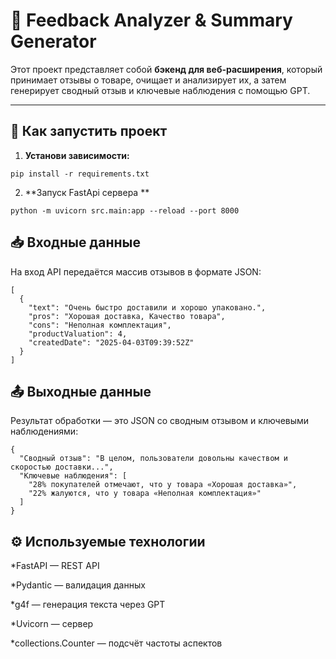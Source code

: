 # 🧠 Feedback Analyzer & Summary Generator

Этот проект представляет собой **бэкенд для веб-расширения**, который принимает отзывы о товаре, очищает и анализирует их, а затем генерирует сводный отзыв и ключевые наблюдения с помощью GPT.

---

## 🚀 Как запустить проект

1. **Установи зависимости:**

```
pip install -r requirements.txt
```

2. **Запуск FastApi сервера **

```
python -m uvicorn src.main:app --reload --port 8000
```

## 📥 Входные данные

На вход API передаётся массив отзывов в формате JSON:
```
[
  {
    "text": "Очень быстро доставили и хорошо упаковано.",
    "pros": "Хорошая доставка, Качество товара",
    "cons": "Неполная комплектация",
    "productValuation": 4,
    "createdDate": "2025-04-03T09:39:52Z"
  }
]
```

## 📤 Выходные данные
Результат обработки — это JSON со сводным отзывом и ключевыми наблюдениями:
```
{
  "Сводный отзыв": "В целом, пользователи довольны качеством и скоростью доставки...",
  "Ключевые наблюдения": [
    "28% покупателей отмечают, что у товара «Хорошая доставка»",
    "22% жалуются, что у товара «Неполная комплектация»"
  ]
}
```

## ⚙️ Используемые технологии
*FastAPI — REST API

*Pydantic — валидация данных

*g4f — генерация текста через GPT

*Uvicorn — сервер

*collections.Counter — подсчёт частоты аспектов
